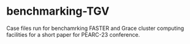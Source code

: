 # benchmarking-TGV
Case files run for benchamrking FASTER and Grace cluster computing facilities for a short paper for PEARC-23 conference.
